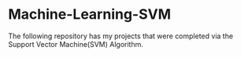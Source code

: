 # Machine-Learning-SVM
The following repository has my projects that were completed via the Support Vector Machine(SVM) Algorithm.
